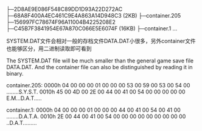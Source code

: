 \
├─2D8AE9E086F548C89DD1D93A22D272AC
    ├─68A8F400A4EC461C9E4A863A14D948C3 (2KB)
    ├─container.205
├─156997FC78674F96A11004B4225208E2
    ├─C45B7F3841954E67A870C066E5E6074F (16KB)
    ├─container.1
...

SYSTEM.DAT文件会相对一般的存档文件DATA.DAT小很多，另外container文件也能够区分，用二进制读取即可看到


The SYSTEM.DAT file will be much smaller than the general game save file DATA.DAT. And the container file can also be distinguished by reading it in binary.


container.205:
0000h  04 00 00 00 01 00 00 00 53 00 59 00 53 00 54 00  ........S.Y.S.T. 
0010h  45 00 4D 00 2E 00 44 00 41 00 54 00 00 00 00 00  E.M...D.A.T..... 

container.1:
0000h  04 00 00 00 01 00 00 00 44 00 41 00 54 00 41 00  ........D.A.T.A. 
0010h  2E 00 44 00 41 00 54 00 00 00 00 00 00 00 00 00  ..D.A.T......... 
